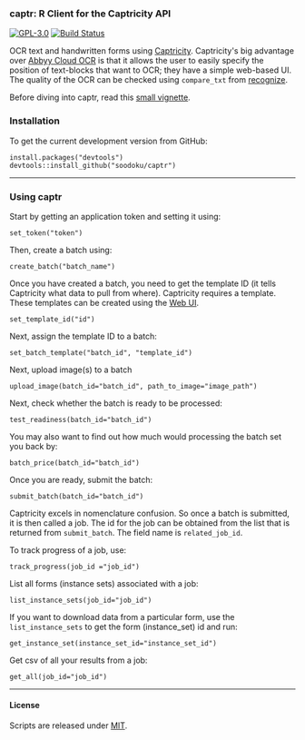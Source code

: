 ### captr: R Client for the Captricity API

[![GPL-3.0](https://img.shields.io/github/license/mashape/apistatus.svg)](https://opensource.org/licenses/MIT)
[![Build Status](https://travis-ci.org/soodoku/captr.svg?branch=master)](https://travis-ci.org/soodoku/captr)

OCR text and handwritten forms using [Captricity](https://captricity.com/). Captricity's big advantage over [Abbyy Cloud OCR](https://github.com/soodoku/abbyyR) is that it allows the user to easily specify the position of text-blocks that want to OCR; they have a simple web-based UI. The quality of the OCR can be checked using `compare_txt` from [recognize](https://github.com/soodoku/recognize). 

Before diving into captr, read this [small vignette](vignettes/Using_Captricity.Rmd).

### Installation

To get the current development version from GitHub:

```{r install}
install.packages("devtools")
devtools::install_github("soodoku/captr")
```

-------------------
### Using captr

Start by getting an application token and setting it using:

```{r set_token}
set_token("token")
```

Then, create a batch using:

```{r create_batch}
create_batch("batch_name")
```

Once you have created a batch, you need to get the template ID (it tells Captricity what data to pull from where). Captricity requires a template. These templates can be created using the [Web UI](https://shreddr.captricity.com/job/).

```{r set_tempid}
set_template_id("id")
```

Next, assign the template ID to a batch:
```{r temp_batch}
set_batch_template("batch_id", "template_id")
```

Next, upload image(s) to a batch
```{r upload_image}
upload_image(batch_id="batch_id", path_to_image="image_path")
```

Next, check whether the batch is ready to be processed:

```{r test_readiness}
test_readiness(batch_id="batch_id")
```

You may also want to find out how much would processing the batch set you back by:

```{r batch_price}
batch_price(batch_id="batch_id")
```

Once you are ready, submit the batch:
```{r submit_batch}
submit_batch(batch_id="batch_id")
```

Captricity excels in nomenclature confusion. So once a batch is submitted, it is then called a job. The id for the job can be obtained from 
the list that is returned from `submit_batch`. The field name is `related_job_id`.

To track progress of a job, use:

```{r track_progress}
track_progress(job_id ="job_id")
```

List all forms (instance sets) associated with a job:
```{r list_instance_sets}
list_instance_sets(job_id="job_id")
```

If you want to download data from a particular form, use the `list_instance_sets` to get the form (instance_set) id and run:
```{r get_instance_set}
get_instance_set(instance_set_id="instance_set_id")
```

Get csv of all your results from a job:
```{r get_all}
get_all(job_id="job_id")
```

------------------
#### License
Scripts are released under [MIT](https://opensource.org/licenses/MIT).

